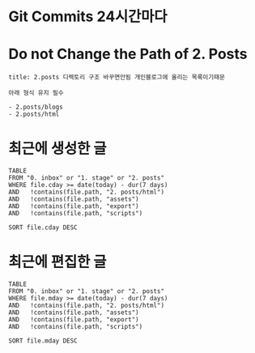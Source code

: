 
# Git Commits 24시간마다

# Do not Change the Path of 2. Posts

```ad-danger
title: 2.posts 디렉토리 구조 바꾸면안됨 개인블로그에 올리는 목록이기때문

아래 형식 유지 필수 

- 2.posts/blogs
- 2.posts/html

```


# 최근에 생성한 글

```dataview
TABLE
FROM "0. inbox" or "1. stage" or "2. posts" 
WHERE file.cday >= date(today) - dur(7 days)
AND   !contains(file.path, "2. posts/html")
AND   !contains(file.path, "assets")
AND   !contains(file.path, "export")
AND   !contains(file.path, "scripts")

SORT file.cday DESC
```


# 최근에 편집한 글


```dataview
TABLE
FROM "0. inbox" or "1. stage" or "2. posts" 
WHERE file.mday >= date(today) - dur(7 days)
AND   !contains(file.path, "2. posts/html")
AND   !contains(file.path, "assets")
AND   !contains(file.path, "export")
AND   !contains(file.path, "scripts")

SORT file.mday DESC
```